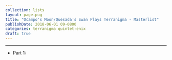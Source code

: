```yaml
---
collection: lists
layout: page.pug
title: "Ocampo's Moon/Quesada's Swan Plays Terranigma - Masterlist"
publishDate: 2018-06-01 09-0800
categories: terranigma quintet-enix
draft: true
---
```


---
<ul class="masterlink-wrapper">
	<li>Part 1: </li>
</ul>